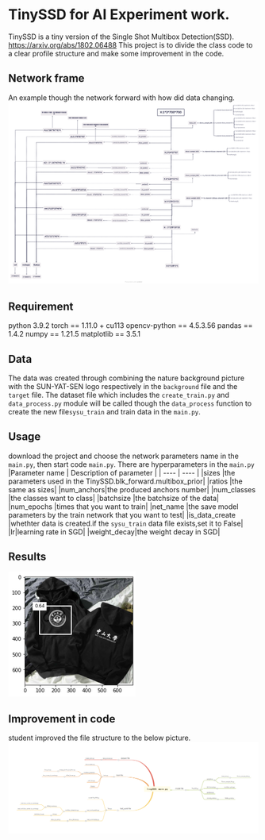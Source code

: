 # TinySSD for AI Experiment work.
TinySSD is a tiny version of the Single Shot Multibox Detection(SSD).
https://arxiv.org/abs/1802.06488
This project is to divide the class code to a clear profile structure and make
some improvement in the code.
## Network frame
An example though the network forward with how did data changing.
![](%E6%96%B0%E5%BB%BA%20Markdown_md_files/7ce362a0-576a-11ed-b4f9-798c562720d8.jpeg?v=1&type=image)
## Requirement
python 3.9.2
torch == 1.11.0 + cu113
opencv-python == 4.5.3.56
pandas == 1.4.2
numpy == 1.21.5
matplotlib == 3.5.1
## Data
The data was created  through combining the nature background picture with the SUN-YAT-SEN logo respectively in the ```background``` file and the ```target``` file.
 The dataset file which includes the ```create_train.py``` and ```data_process.py``` module will be called though the ```data_process``` function to create the new file```sysu_train``` and train data in the ```main.py```.
## Usage
download the project and choose the network parameters name in the ```main.py```, then start code ```main.py```.
There are hyperparameters in the ```main.py```
|Parameter name |  Description of parameter  | 
|  ----  |  ----  | 
|sizes  |the parameters used in the TinySSD.blk_forward.multibox_prior|
|ratios   |the same as sizes|
|num_anchors|the produced anchors number|
|num_classes   |the classes want to class|
|batchsize   |the batchsize of the data|
|num_epochs  |times that you want to train|
|net_name  |the save model parameters by the train network that you want to test|
|is_data_create  |whethter data is created.if the ```sysu_train``` data file exists,set it to False|
|lr|learning rate in SGD|
|weight_decay|the weight decay in SGD|

## Results
![](%E6%96%B0%E5%BB%BA%20Markdown_md_files/82cb12d0-576a-11ed-b4f9-798c562720d8.jpeg?v=1&type=image)
## Improvement in code
student improved the file structure to the below picture.
![](%E6%96%B0%E5%BB%BA%20Markdown_md_files/7151a780-576a-11ed-b4f9-798c562720d8.jpeg?v=1&type=image)
